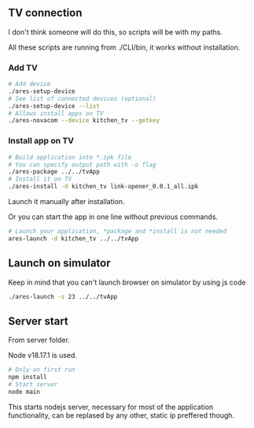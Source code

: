 ## TV connection
I don't think someone will do this, so scripts will be with my paths.

All these scripts are running from ./CLI/bin, it works without installation.
### Add TV
```bash
# Add device
./ares-setup-device
# See list of connected devices (optional)
./ares-setup-device --list
# Allows install apps on TV
./ares-novacom --device kitchen_tv --getkey
```
### Install app on TV
```bash
# Build application into *.ipk file
# You can specify output path with -o flag
./ares-package ../../tvApp
# Install it on TV
./ares-install -d kitchen_tv link-opener_0.0.1_all.ipk
```
Launch it manually after installation.

Or you can start the app in one line without previous commands.
```bash
# Launch your application, *package and *install is not needed
ares-launch -d kitchen_tv ../../tvApp
```
## Launch on simulator
Keep in mind that you can't launch browser on simulator by using js code
```bash
./ares-launch -s 23 ../../tvApp
```
## Server start
From server folder.

Node v18.17.1 is used.
```bash
# Only on first run
npm install
# Start server
node main
```
This starts nodejs server, necessary for most of the application functionality, can be replased by any other, static ip preffered though.